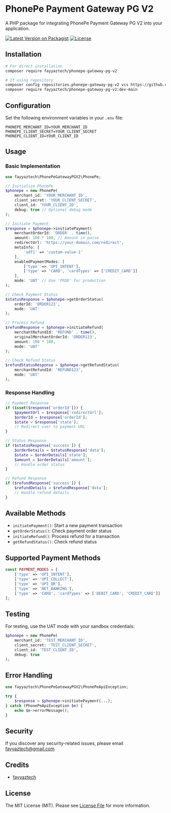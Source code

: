 # PhonePe Payment Gateway PG V2

A PHP package for integrating PhonePe Payment Gateway PG V2 into your application.

[![Latest Version on Packagist](https://img.shields.io/packagist/v/fayyaztech/phonepe-payment-gateway.svg?v=1)](https://packagist.org/packages/fayyaztech/phonepe-payment-gateway)
[![License](https://img.shields.io/github/license/fayyaztech/phonepe-payment-gateway)](https://github.com/fayyaztech/phonepe-payment-gateway/blob/main/LICENSE)

## Installation

```bash
# For direct installation
composer require fayyaztech/phonepe-gateway-pg-v2

# If using repository
composer config repositories.phonepe-gateway-pg-v2 vcs https://github.com/fayyaztech/phonepe-gateway-pg-v2
composer require fayyaztech/phonepe-gateway-pg-v2:dev-main
```

## Configuration

Set the following environment variables in your `.env` file:

```env
PHONEPE_MERCHANT_ID=YOUR_MERCHANT_ID
PHONEPE_CLIENT_SECRET=YOUR_CLIENT_SECRET
PHONEPE_CLIENT_ID=YOUR_CLIENT_ID
```

## Usage

### Basic Implementation

```php
use fayyaztech\PhonePeGatewayPGV2\PhonePe;

// Initialize PhonePe
$phonepe = new PhonePe(
    merchant_id: 'YOUR_MERCHANT_ID',
    client_secret: 'YOUR_CLIENT_SECRET',
    client_id: 'YOUR_CLIENT_ID',
    debug: true // Optional debug mode
);

// Initiate Payment
$response = $phonepe->initiatePayment(
    merchantOrderId: 'ORDER' . time(),
    amount: 100 * 100, // Amount in paise
    redirectUrl: 'https://your-domain.com/redirect',
    metaInfo: [
        'udf1' => 'custom-value-1'
    ],
    enabledPaymentModes: [
        ['type' => 'UPI_INTENT'],
        ['type' => 'CARD', 'cardTypes' => ['CREDIT_CARD']]
    ],
    mode: 'UAT' // Use 'PROD' for production
);

// Check Payment Status
$statusResponse = $phonepe->getOrderStatus(
    orderId: 'ORDER123',
    mode: 'UAT'
);

// Process Refund
$refundResponse = $phonepe->initiateRefund(
    merchantRefundId: 'REFUND' . time(),
    originalMerchantOrderId: 'ORDER123',
    amount: 100 * 100,
    mode: 'UAT'
);

// Check Refund Status
$refundStatusResponse = $phonepe->getRefundStatus(
    merchantRefundId: 'REFUND123',
    mode: 'UAT'
);
```

### Response Handling

```php
// Payment Response
if (isset($response['orderId'])) {
    $paymentUrl = $response['redirectUrl'];
    $orderId = $response['orderId'];
    $state = $response['state'];
    // Redirect user to payment URL
}

// Status Response
if ($statusResponse['success']) {
    $orderDetails = $statusResponse['data'];
    $state = $orderDetails['state'];
    $amount = $orderDetails['amount'];
    // Handle order status
}

// Refund Response
if ($refundResponse['success']) {
    $refundDetails = $refundResponse['data'];
    // Handle refund details
}
```

## Available Methods

- `initiatePayment()`: Start a new payment transaction
- `getOrderStatus()`: Check payment order status
- `initiateRefund()`: Process refund for a transaction
- `getRefundStatus()`: Check refund status

## Supported Payment Methods

```php
const PAYMENT_MODES = [
    ['type' => 'UPI_INTENT'],
    ['type' => 'UPI_COLLECT'],
    ['type' => 'UPI_QR'],
    ['type' => 'NET_BANKING'],
    ['type' => 'CARD', 'cardTypes' => ['DEBIT_CARD', 'CREDIT_CARD']]
];
```

## Testing

For testing, use the UAT mode with your sandbox credentials:

```php
$phonepe = new PhonePe(
    merchant_id: 'TEST_MERCHANT_ID',
    client_secret: 'TEST_CLIENT_SECRET',
    client_id: 'TEST_CLIENT_ID',
    debug: true
);
```

## Error Handling

```php
use fayyaztech\PhonePeGatewayPGV2\PhonePeApiException;

try {
    $response = $phonepe->initiatePayment(...);
} catch (PhonePeApiException $e) {
    echo $e->errorMessage();
}
```

## Security

If you discover any security-related issues, please email [fayyaztech@gmail.com](mailto:fayyaztech@gmail.com)

## Credits

- [fayyaztech](https://github.com/fayyaztech)

## License

The MIT License (MIT). Please see [License File](LICENSE) for more information.